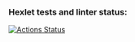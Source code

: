 ### Hexlet tests and linter status:
[![Actions Status](https://github.com/DmitryNikolaev98/java-project-lvl1/workflows/hexlet-check/badge.svg)](https://github.com/DmitryNikolaev98/java-project-lvl1/actions)